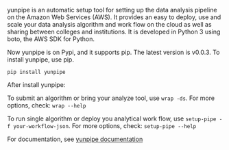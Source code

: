 yunpipe is an automatic setup tool for setting up the data analysis pipeline on the Amazon Web Services (AWS). It provides an easy to deploy, use and scale your data analysis algorithm and work flow on the cloud as well as sharing between colleges and institutions. It is developed in Python 3 using boto, the AWS SDK for Python.

Now yunpipe is on Pypi, and it supports pip. The latest version is v0.0.3. To install yunpipe, use pip.
```
pip install yunpipe
``` 

After install yunpipe:

To submit an algorithm or bring your analyze tool, use `wrap -ds`. For more options, check: `wrap --help`

To run single algorithm or deploy you analytical work flow, use `setup-pipe -f your-workflow-json`. For more options, check: `setup-pipe --help`

For documentation, see [yunpipe documentation](http://yunpipe.readthedocs.io/en/latest/)
